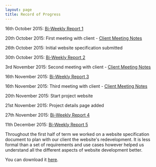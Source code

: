 ```yaml
---
layout: page
title: Record of Progress
---
```


16th October 2015: [Bi-Weekly Report 1](/assets/bw1.pdf)

20th October 2015: First meeting with client - [Client Meeting Notes](/assets/notes1.txt)

26th October 2015: Initial website specification submitted

30th October 2015: [Bi-Weekly Report 2](/assets/bw2.pdf)

3rd November 2015: Second meeting with client - [Client Meeting Notes](/assets/notes2.txt)

16th November 2015: [Bi-Weekly Report 3](/assets/bw3.pdf)

16th November 2015: Third meeting with client - [Client Meeting Notes](/assets/notes3.txt)

20th November 2015: Start project website

21st November 2015: Project details page added

27th November 2015: [Bi-Weekly Report 4](/assets/bw4.pdf)

11th December 2015: [Bi-Weekly Report 5](/assets/bw5.pdf)

Throughout the first half of term we worked on a website specification document to plan with our client the website's redevelopment. It is less formal than a set of requirements and use cases however helped us understand all the different aspects of website development better.

You can download it [here](/assets/londoncancerspec.pdf).
